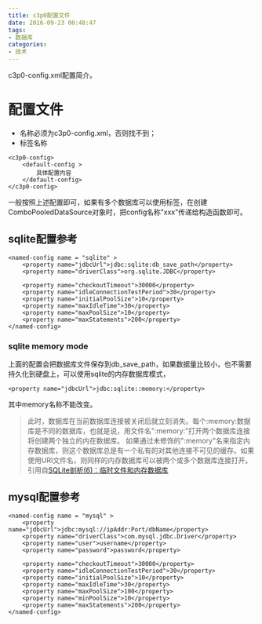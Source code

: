```yaml
---
title: c3p0配置文件
date: 2016-09-23 00:48:47
tags:
- 数据库
categories:
- 技术
---
```

c3p0-config.xml配置简介。
<!-- more -->
# 配置文件
* 名称必须为c3p0-config.xml，否则找不到；
* 标签名称
```
<c3p0-config>
    <default-config >
        具体配置内容
    </default-config>
</c3p0-config>
```

一般按照上述配置即可，如果有多个数据库可以使用标签<named-config name = "xxx" >，在创建ComboPooledDataSource对象时，把config名称"xxx"传递给构造函数即可。

## sqlite配置参考
```
<named-config name = "sqlite" >
    <property name="jdbcUrl">jdbc:sqlite:db_save_path</property>
    <property name="driverClass">org.sqlite.JDBC</property>

    <property name="checkoutTimeout">30000</property>
    <property name="idleConnectionTestPeriod">30</property>
    <property name="initialPoolSize">10</property>
    <property name="maxIdleTime">30</property>
    <property name="maxPoolSize">10</property>
    <property name="maxStatements">200</property>
</named-config>
```
### sqlite memory mode
上面的配置会把数据库文件保存到db_save_path，如果数据量比较小，也不需要持久化到硬盘上，可以使用sqlite的内存数据库模式，
```
<property name="jdbcUrl">jdbc:sqlite::memory:</property>
```
其中memory名称不能改变。
> 此时，数据库在当前数据库连接被关闭后就立刻消失。每个:memory:数据库是不同的数据库，也就是说，用文件名":memory:"打开两个数据库连接将创建两个独立的内在数据库。
> 如果通过未修饰的":memory"名来指定内存数据库，则这个数据库总是有一个私有的对其他连接不可见的缓存。如果使用URI文件名，则同样的内存数据库可以被两个或多个数据库连接打开。
> 引用自[SQLite剖析(6)：临时文件和内存数据库](http://blog.csdn.net/kaiwii/article/details/8497506)


## mysql配置参考
```
<named-config name = "mysql" >
    <property name="jdbcUrl">jdbc:mysql://ipAddr:Port/dbName</property>
    <property name="driverClass">com.mysql.jdbc.Driver</property>
    <property name="user">username</property>
    <property name="password">password</property>

    <property name="checkoutTimeout">30000</property>
    <property name="idleConnectionTestPeriod">30</property>
    <property name="initialPoolSize">10</property>
    <property name="maxIdleTime">30</property>
    <property name="maxPoolSize">100</property>
    <property name="minPoolSize">10</property>
    <property name="maxStatements">200</property>
</named-config>
```